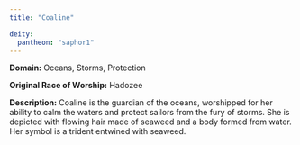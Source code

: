 ```yaml
---
title: "Coaline"

deity: 
  pantheon: "saphor1"
---
```


**Domain:** Oceans, Storms, Protection

**Original Race of Worship:** Hadozee

**Description:** Coaline is the guardian of the oceans, worshipped for her ability to calm the waters and protect sailors from the fury of storms. She is depicted with flowing hair made of seaweed and a body formed from water. Her symbol is a trident entwined with seaweed.

<!--more-->

